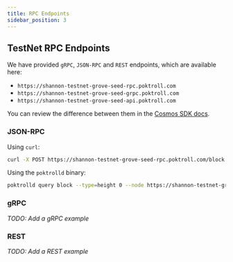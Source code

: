 ```yaml
---
title: RPC Endpoints
sidebar_position: 3
---
```


## TestNet RPC Endpoints

We have provided `gRPC`, `JSON-RPC` and `REST` endpoints, which are available here:

- `https://shannon-testnet-grove-seed-rpc.poktroll.com`
- `https://shannon-testnet-grove-seed-grpc.poktroll.com`
- `https://shannon-testnet-grove-seed-api.poktroll.com`

You can review the difference between them in the [Cosmos SDK docs](https://docs.cosmos.network/main/learn/advanced/grpc_rest#comparison-table).

### JSON-RPC

Using `curl`:

```bash
curl -X POST https://shannon-testnet-grove-seed-rpc.poktroll.com/block
```

Using the `poktrolld` binary:

```bash
poktrolld query block --type=height 0 --node https://shannon-testnet-grove-seed-rpc.poktroll.com
```

### gRPC

_TODO: Add a gRPC example_

### REST

_TODO: Add a REST example_
